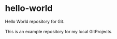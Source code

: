 # hello-world
Hello World repository for Git.<br>  
This is an example repository for my local GitProjects.

